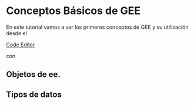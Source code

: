 # Conceptos Básicos de GEE

En este tutorial vamos a ver los primeros conceptos de GEE y su utilización desde el <p><a href="https:\/\/code.earthengine.google.com\/" target="\_blank">Code Editor</a></p> con 

## Objetos de ee.



## Tipos de datos
